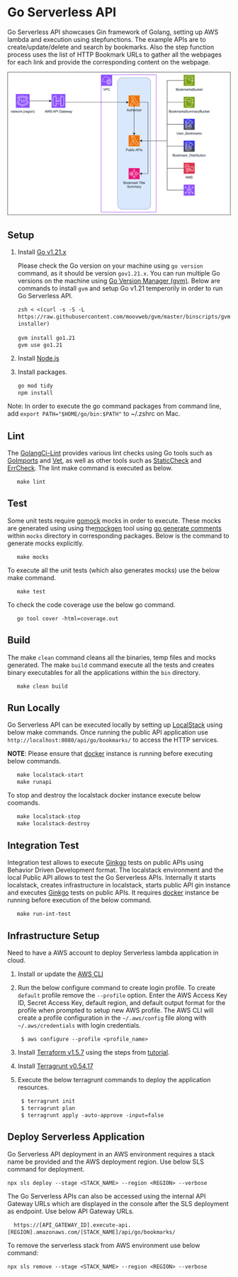 # Go Serverless API

Go Serverless API showcases Gin framework of Golang, setting up AWS lambda and execution using stepfunctions. The example APIs are to create/update/delete and search by bookmarks. Also the step function process uses the list of HTTP Bookmark URLs to gather all the webpages for each link and provide the corresponding content on the webpage.

![Bookmarks API](images/bookmarks-api.png)


## Setup

1. Install [Go v1.21.x](https://go.dev/dl/)

   Please check the Go version on your machine using `go version` command, as it should be version `gov1.21.x`. You can run multiple Go versions on the machine using [Go Version Manager (gvm)](https://github.com/moovweb/gvm). Below are commands to install `gvm` and setup Go v1.21 temperorily in order to run Go Serverless API.

       zsh < <(curl -s -S -L https://raw.githubusercontent.com/moovweb/gvm/master/binscripts/gvm-installer)

       gvm install go1.21
       gvm use go1.21

2. Install [Node.js](https://nodejs.org/)

3. Install packages.

       go mod tidy
       npm install

Note: In order to execute the go command packages from command line, add `export PATH="$HOME/go/bin:$PATH"` to ~/.zshrc on Mac.

## Lint

The [GolangCi-Lint](https://golangci-lint.run/usage/linters/) provides various lint checks using Go tools such as [GoImports](https://pkg.go.dev/golang.org/x/tools/cmd/goimports) and [Vet](https://pkg.go.dev/cmd/vet), as well as other tools such as [StaticCheck](https://staticcheck.io/) and [ErrCheck](https://github.com/kisielk/errcheck). The lint make command is executed as below.

       make lint

## Test

Some unit tests require [gomock](https://github.com/golang/mock) mocks in order to execute.
These mocks are generated using using the[mockgen](https://github.com/golang/mock#running-mockgen) tool using [go generate comments](https://go.dev/blog/generate) within `mocks` directory in corresponding packages. Below is the command to generate mocks explicitly.

       make mocks

To execute all the unit tests (which also generates mocks) use the below make command.

       make test

To check the code coverage use the below go command.

       go tool cover -html=coverage.out

## Build

The make `clean` command cleans all the binaries, temp files and mocks generated. The make `build` command execute all the tests and creates binary executables for all the applications within the `bin` directory.

       make clean build

## Run Locally

Go Serverless API can be executed locally by setting up [LocalStack](https://docs.localstack.cloud/getting-started/installation/) using below make commands. Once running the public API application use `http://localhost:8080/api/go/bookmarks/` to access the HTTP services.

**NOTE**: Please ensure that [docker](https://docs.docker.com/engine/install/) instance is running before executing below commands.

       make localstack-start
       make runapi

To stop and destroy the localstack docker instance execute below coomands.

       make localstack-stop
       make localstack-destroy

## Integration Test

Integration test allows to execute [Ginkgo](https://onsi.github.io/ginkgo/) tests on public APIs using Behavior Driven Development format. The localstack environment and the local Public API allows to test the Go Serverless APIs. Internally it starts localstack, creates infrastructure in localstack, starts public API gin instance and executes [Ginkgo](https://onsi.github.io/ginkgo/) tests on public APIs. It requires [docker](https://docs.docker.com/engine/install/) instance be running before execution of the below command. 

       make run-int-test

## Infrastructure Setup

Need to have a AWS account to deploy Serverless lambda application in cloud.

1. Install or update the [AWS CLI](https://docs.aws.amazon.com/cli/latest/userguide/getting-started-install.html)

2. Run the below configure command to create login profile. To create `default` profile remove the `--profile` option. Enter the AWS Access Key ID, Secret Access Key, default region, and default output format for the profile when prompted to setup new AWS profile. 
The AWS CLI will create a profile configuration in the `~/.aws/config` file along with `~/.aws/credentials` with login credentials.

        $ aws configure --profile <profile_name>

3. Install [Terraform v1.5.7](https://developer.hashicorp.com/terraform/install) using the steps from [tutorial](https://developer.hashicorp.com/terraform/tutorials/aws-get-started/install-cli).

4. Install [Terragrunt v0.54.17](https://terragrunt.gruntwork.io/docs/getting-started/install/)

5. Execute the below terragrunt commands to deploy the application resources.

        $ terragrunt init
        $ terragrunt plan
        $ terragrunt apply -auto-approve -input=false


## Deploy Serverless Application

Go Serverless API deployment in an AWS environment requires a stack name be provided and the AWS deployment region. Use below SLS command for deployment.

    npx sls deploy --stage <STACK_NAME> --region <REGION> --verbose

The Go Serverless APIs can also be accessed using the internal API Gateway URLs which are displayed in the console after the SLS deployment as endpoint. Use below API Gateway URLs.

      https://[API_GATEWAY_ID].execute-api.[REGION].amazonaws.com/[STACK_NAME]/api/go/bookmarks/

To remove the serverless stack from AWS environment use below command:

    npx sls remove --stage <STACK_NAME> --region <REGION> --verbose

